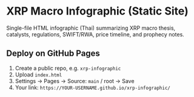 # XRP Macro Infographic (Static Site)
Single-file HTML infographic (Thai) summarizing XRP macro thesis, catalysts, regulations, SWIFT/RWA, price timeline, and prophecy notes.  

## Deploy on GitHub Pages
1) Create a public repo, e.g. `xrp-infographic`  
2) Upload `index.html`  
3) Settings → Pages → Source: `main` / root → Save  
4) Your link: `https://YOUR-USERNAME.github.io/xrp-infographic/`

